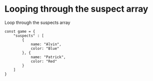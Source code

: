 # Looping through the suspect array

Loop through the suspects array

```
const game = {
    "suspects" : [
        {
            name: "Alvin",
            color: "Blue"
        }, {
            name: "Patrick",
            color: "Red"
        }
    ]
}
```
